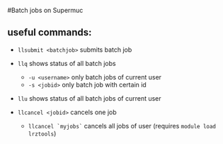 #Batch jobs on Supermuc

## useful commands:
- ```llsubmit <batchjob>``` submits batch job
- ```llq``` shows status of all batch jobs

	- ```-u <username>``` only batch jobs of current user
	- ```-s <jobid>``` only batch job with certain id

- ```llu``` shows status of all batch jobs of current user
- ```llcancel <jobid>``` cancels one job

	- ``` llcancel `myjobs` ``` cancels all jobs of user (requires ``` module load lrztools ```)

